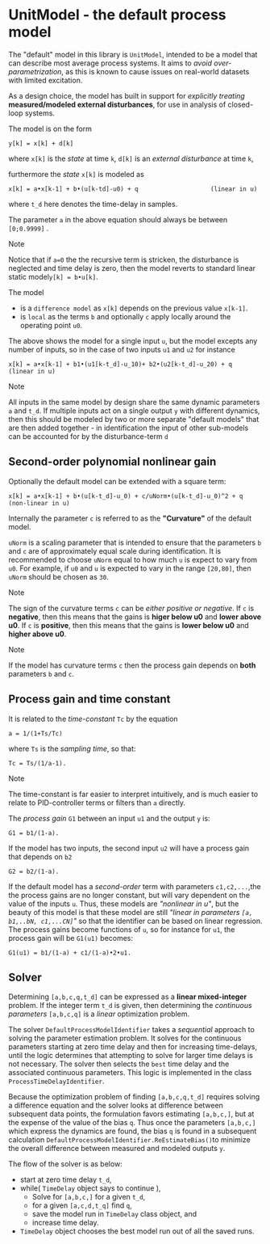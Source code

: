 # UnitModel - the default process model

The "default" model in this library is ``UnitModel``, intended to be a model that can describe most average process systems. 
It aims to *avoid over-parametrization*, as this is known to cause issues on real-world datasets with limited excitation.

As a design choice, the model has built in support for *explicitly treating* **measured/modeled external disturbances**, for use in analysis of closed-loop systems.

The model is on the form
```
y[k] = x[k] + d[k]
```
where ``x[k]`` is the *state* at time ``k``, ``d[k]`` is an *external disturbance* at time ``k``,

furthermore the *state* ``x[k]`` is modeled as
```
x[k] = a•x[k-1] + b•(u[k-td]-u0) + q					(linear in u)
```
where ``t_d`` here denotes the time-delay in samples.

The parameter ``a`` in the above equation should always be between ``[0;0.9999]`` . 
> [!Note]
> Notice that if ``a=0`` the the recursive term is stricken, the disturbance is neglected and time delay is zero, then the model reverts to standard linear static model``y[k] = b•u[k]``.


The model 
- is a ``difference model`` as ``x[k]`` depends on the previous value ``x[k-1]``.
- is ``local`` as the terms ``b`` and optionally ``c`` apply locally around the operating point ``u0``. 

The above shows the model for a single input ``u``, but the model excepts any number of inputs, so in the case of two inputs ``u1`` and ``u2`` for instance
```
x[k] = a•x[k-1] + b1•(u1[k-t_d]-u_10)+ b2•(u2[k-t_d]-u_20) + q		(linear in u)
```

> [!Note]
> All inputs in the same model by design share the same dynamic parameters ``a`` and ``t_d``. If multiple inputs act on a single output ``y`` with different
> dynamics, then this should be modeled by two or more separate "default models" that are then added together - in identification the input of other 
> sub-models can be accounted for by the disturbance-term ``d``

## Second-order polynomial nonlinear gain

Optionally the default model can be extended with a square term:
``` 
x[k] = a•x[k-1] + b•(u[k-t_d]-u_0) + c/uNorm•(u[k-t_d]-u_0)^2 + q	(non-linear in u)
```
Internally the parameter ``c`` is referred to as the **"Curvature"** of the default model.

``uNorm`` is a scaling parameter that is intended to ensure that the parameters ``b`` and ``c``
are of approximately equal scale during identification. 
It is recommended to choose ``uNorm`` equal to how much ``u`` is expect to vary from ``u0``.
For example, if ``u0`` and ``u`` is expected to vary in the range ``[20,80]``, then ``uNorm``
should be chosen as ``30``.

>[!Note]
> The sign of the curvature terms ``c`` can be *either positive or negative*. 
> If ``c`` is **negative**, then this means that the gains is **higer below u0** and **lower above u0**.
> If ``c`` is **positive**, then this means that the gains is **lower below u0** and **higher above u0**.

>[!Note]
> If the model has curvature terms ``c`` then the process gain depends on **both** parameters
> ``b`` and ``c``.
  
  
##  Process gain and time constant
  

It is related to the *time-constant* ``Tc`` by the equation
```
a = 1/(1+Ts/Tc)
```  
where ``Ts`` is the *sampling time*, so that:
```
Tc = Ts/(1/a-1).
```  

> [!Note]
>The time-constant is far easier to interpret intuitively, and is much easier to relate to PID-controller terms or filters than ``a`` directly.

The *process gain* ``G1`` between an input ``u1`` and the output ``y`` is: 
```
G1 = b1/(1-a).
```
If the model has two inputs, the second input ``u2`` will have a process gain that depends on ``b2``
```
G2 = b2/(1-a).
```

If the default model has a *second-order* term with parameters ``c1,c2,...``,the the process gains are no longer constant, but will vary dependent on the value of the inputs ``u``.
Thus, these models are *"nonlinear in u"*, but the beauty of this model is that these model are still *"linear in parameters ``[a, b1,..bN, c1,...CN]``"* so that the identifier can be 
based on linear regression.
The process gains become functions of ``u``, so for instance for ``u1``, the process gain will be ``G1(u1)`` becomes:
```
G1(u1) = b1/(1-a) + c1/(1-a)•2•u1.
```



##  Solver

Determining ``[a,b,c,q,t_d]`` can be expressed as a **linear mixed-integer** problem.
If the integer term ``t_d`` is given, then determining the *continuous parameters* ``[a,b,c,q]`` is a *linear* optimization problem.

The solver ``DefaultProcessModelIdentifier`` takes a *sequential* approach to solving the parameter estimation problem.
It solves for the continuous parameters starting at zero time delay and then for increasing time-delays, until the logic determines that 
attempting to solve for larger time delays is not necessary. The solver then selects the ``best`` time delay and the associated continuous parameters.
This logic is implemented in the class ``ProcessTimeDelayIdentifier``.

Because the optimization problem of finding ``[a,b,c,q,t_d]`` requires solving a difference equation and the solver looks at difference between subsequent data points, the formulation favors estimating ``[a,b,c,]``, but at the expense of the value of the bias ``q``. Thus once the parameters ``[a,b,c,]`` which express the dynamics are found, the bias ``q`` is found in a subsequent calculation 
``DefaultProcessModelIdentifier.ReEstimateBias()``to minimize the overall difference between measured and modeled outputs ``y``.

The flow of the solver is as below:

- start at zero time delay ``t_d``,
- while( ``TimeDelay`` object says to continue ),
	- Solve for ``[a,b,c,]`` for a given ``t_d``,
	- for a given ``[a,c,d,t_q]`` find ``q``,
	- save the model run in ``TimeDelay`` class object, and
	- increase time delay.
- ``TimeDelay`` object chooses the best model run out of all the saved runs.








